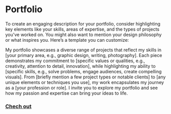 # Portfolio

#### 
To create an engaging description for your portfolio, consider highlighting key elements like your skills, areas of expertise, and the types of projects you've worked on. You might also want to mention your design philosophy or what inspires you. Here’s a template you can customize:

My portfolio showcases a diverse range of projects that reflect my skills in [your primary area, e.g., graphic design, writing, photography]. Each piece demonstrates my commitment to [specific values or qualities, e.g., creativity, attention to detail, innovation], while highlighting my ability to [specific skills, e.g., solve problems, engage audiences, create compelling visuals]. From [briefly mention a few project types or notable clients] to [any unique elements or techniques you use], my work encapsulates my journey as a [your profession or role]. I invite you to explore my portfolio and see how my passion and expertise can bring your ideas to life.

### [Chech out](https://itsqazi82.github.io/portfolio.github.io/)
